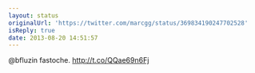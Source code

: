 ```yaml
---
layout: status
originalUrl: 'https://twitter.com/marcgg/status/369834190247702528'
isReply: true
date: 2013-08-20 14:51:57
---
```


@bfluzin fastoche. http://t.co/QQae69n6Fj
